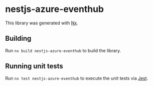 # nestjs-azure-eventhub

This library was generated with [Nx](https://nx.dev).

## Building

Run `nx build nestjs-azure-eventhub` to build the library.

## Running unit tests

Run `nx test nestjs-azure-eventhub` to execute the unit tests via [Jest](https://jestjs.io).
